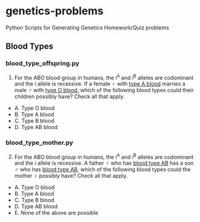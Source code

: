 # genetics-problems
Python Scripts for Generating Genetics Homework/Quiz problems

## Blood Types

### blood_type_offspring.py

1. For the ABO blood group in humans, the i<sup>A</sup> and i<sup>B</sup> alleles are codominant and the i allele is recessive. If a female &female; with <u>type A blood</u> marries a male &male; with <u>type O blood</u>, which of the following blood types could their children possibly have? Check all that apply.

* A. Type O blood
* B. Type A blood
* C. Type B blood
* D. Type AB blood

### blood_type_mother.py

2. For the ABO blood group in humans, the i<sup>A</sup> and i<sup>B</sup> alleles are codominant and the i allele is recessive. A father &male; who has <u>blood type AB</u> has a son &male; who has <u>blood type AB</u>, which of the following blood types could the mother &female; possibly have? Check all that apply.

* A. Type O blood
* B. Type A blood
* C. Type B blood
* D. Type AB blood
* E. None of the above are possible
